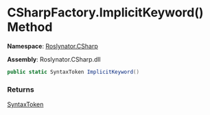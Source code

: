# CSharpFactory\.ImplicitKeyword\(\) Method

**Namespace**: [Roslynator.CSharp](../../README.md)

**Assembly**: Roslynator\.CSharp\.dll

```csharp
public static SyntaxToken ImplicitKeyword()
```

### Returns

[SyntaxToken](https://docs.microsoft.com/en-us/dotnet/api/microsoft.codeanalysis.syntaxtoken)

